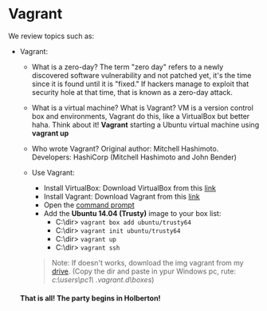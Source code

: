 # Vagrant

We review topics such as:

-   Vagrant:

	- What is a zero-day?
	The term "zero day" refers to a newly discovered software vulnerability and not patched yet, it's the time since it is found until it is "fixed." If hackers manage to exploit that security hole at that time, that is known as a zero-day attack.
	
	- What is a virtual machine? What is Vagrant?
	VM is a version control box and environments, Vagrant do this, like a VirtualBox but better haha. Think about it! 
	**Vagrant** starting a Ubuntu virtual machine using **vagrant up**

	- Who wrote Vagrant?
	Original author: Mitchell Hashimoto. 
	Developers: HashiCorp (Mitchell Hashimoto and John Bender)
	- Use Vagrant:
		- Install VirtualBox: Download VirtualBox from this [link](https://intranet.hbtn.io/rltoken/Z2roTuyhhdPF0CnohrZQIw "link")
		- Install Vagrant: Download Vagrant from this [link](https://intranet.hbtn.io/rltoken/0WSgWVLsNmTFDTgwy1Xg1Q "link")
		- Open the [command prompt](https://intranet.hbtn.io/rltoken/O6EMH3CGZ2Cm2ApusfVHqg "command prompt")
		- Add the **Ubuntu 14.04 (Trusty)** image to your box list:
			- C:\dir> `vagrant box add ubuntu/trusty64`
			- C:\dir> `vagrant init ubuntu/trusty64`
			- C:\dir> `vagrant up`
			- C:\dir> `vagrant ssh`
		>  Note: If doesn't works, download the img vagrant from my [drive](https://drive.google.com/open?id=1PL7lkYJn-PcN72C4rpd0kBKUSC83LbM7). 
    (Copy the dir and paste in ypur Windows pc, rute: _c:\users\pc1\ .vagrant.d\boxes_)
    
    #### That is all! The party begins in Holberton!
